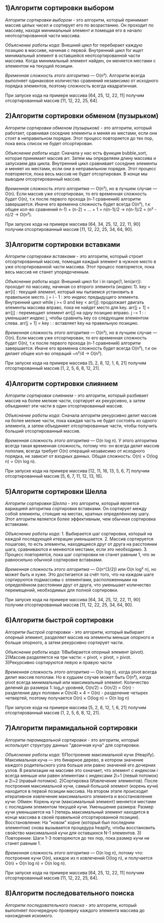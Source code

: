 1)Алгоритм сортировки выбором
------------------------------------------
*Алгоритм сортировки выбором* - это алгоритм, который принимает массив целых чисел и сортирует его по возрастанию. Он проходит по массиву, находя минимальный элемент и помещая его в начало неотсортированной части массива.

*Объяснение работы кода*: Внешний цикл for перебирает каждую позицию в массиве, начиная с первой. Внутренний цикл for ищет минимальный элемент в оставшейся неотсортированной части массива. Когда минимальный элемент найден, он меняется местами с элементом на текущей позиции.

*Временная сложность этого алгоритма* — O(n²). Алгоритм всегда выполняет одинаковое количество сравнений независимо от исходного порядка элементов, поэтому сложность всегда квадратичная.

При запуске кода на примере массива [64, 25, 12, 22, 11] получим отсортированный массив [11, 12, 22, 25, 64].

2)Алгоритм сортировки обменом (пузырьком)
------------------------------------------------------------------------------------------------
*Алгоритм сортировки обменом (пузырьком)* - это алгоритм, который работает, сравнивая соседние элементы и меняя их местами, если они стоят в неправильном порядке. Этот процесс повторяется до тех пор, пока весь список не будет отсортирован.

*Объяснение работы кода*: Сначала у нас есть функция bubble_sort, которая принимает массив arr. Затем мы определяем длину массива и запускаем два цикла. Внутренний цикл сравнивает соседние элементы и меняет их местами, если они в неправильном порядке. Этот процесс повторяется, пока весь массив не будет отсортирован. В конце мы выводим отсортированный массив.

*Временная сложность этого алгоритма* — O(n²), но в лучшем случае — O(n). Если массив уже отсортирован, то его временная сложность будет O(n), т.к после первого прохода (n-1 сравнений) алгоритм завершается. Иначе его временна сложность будет всегда O(n²), т.к общее кол-во сравнений n-1) + (n-2) + ... + 1 = n(n-1)/2 -> n(n-1)/2 = (n² - n)/2 → O(n²). 

При запуске кода на примере массива [64, 34, 25, 12, 22, 11, 90] получим отсортированный массив [11, 12, 22, 25, 34, 64, 90].

3)Алгоритм сортировки вставками
------------------------
*Алгоритм сортировки вставками* - это алгоритм, который строит отсортированный массив, помещая каждый элемент в нужное место в уже отсортированной части массива. Этот процесс повторяется, пока весь массив не станет упорядоченным.

*Объяснение работы кода*: Внешний цикл for i in range(1, len(arr)): проходит по массиву, начиная со второго элемента (индекс 1). key = arr[i] : текущий элемент, который мы пытаемся установить в правильное место. j = i - 1 : это индекс предыдущего элемента. Внутренний цикл while j >= 0 and key < arr[j]: продолжает двигать элементы массива вправо, пока не найдет место для key. arr[j + 1] = arr[j] : перемещает элемент arr[j] на одну позицию вправо. j -= 1 : : уменьшает индекс j, чтобы сравнить key со следующим элементом слева. arr[j + 1] = key : : вставляет key на правильную позицию.

*Временная сложность этого алгоритма* — O(n²), но в лучшем случае — O(n). Если массив уже отсортирован, то его временная сложность будет O(n), т.к после первого прохода (n-1 сравнений) алгоритм завершается. Иначе его временна сложность будет всегда O(n²), т.к он делает общее кол-во операций ~n²/4 → O(n²).

При запуске кода на примере массива [5, 2, 8, 12, 1, 6, 21] получим отсортированный массив [1, 2, 5, 6, 8, 12, 21].

4)Алгоритм сортировки слиянием
--------------------------------
*Алгоритм сортировки слиянием* - это алгоритм, который разбивает массив на более мелкие части, сортирует их рекурсивно, а затем объединяет эти части в один отсортированный массив.

*Объяснение работы кода*: Сначала алгоритм рекурсивно делит массив на более мелкие части, пока каждая часть не будет состоять из одного элемента, а затем объединяет отсортированные части, чтобы получить больший отсортированный массив.

*Временная сложность этого алгоритма* — O(n log n). У этого алгоритма всегда такая временная сложность, потому что: он всегда делит массив пополам, всегда требует O(n) операций независимо от исходного порядка, не зависит от входных данных. Общая сложность: O(n) × O(log n) = O(n log n).

При запуске кода на примере массива [12, 11, 16, 13, 5, 6, 7] получим отсортированный массив [5, 6, 7, 11, 12, 13, 16].

5)Алгоритм сортировки Шелла
--------------------------------
*Алгоритм сортировки Шелла* - это алгоритм, который является вариацией алгоритма сортировки вставками. Он сортирует между собой элементы, стоящие на местах, кратных определённому шагу. Этот алгоритм является более эффективным, чем обычная сортировка вставками.

*Объяснение работы кода*: 1. Выбирается шаг сортировки, который на каждой последующей итерации уменьшается. 2. Массив сортируется пошагово, то есть элементы, находящиеся друг от друга на расстоянии шага, сравниваются и меняются местами, если это необходимо. 3. Процесс повторяется, пока шаг сортировки не станет равным 1, что эк равносильно обычной сортировке вставками.

*Временная сложность этого алгоритма* — O(n^(3/2)) или O(n log² n), но может быть и хуже. Это достигается за счёт того, что на каждом шаге сортируются подмассивы с элементами, расположенными на определённом расстоянии друг от друга, что уменьшает количество перемещений, необходимых для полной сортировки.

При запуске кода на примере массива [64, 34, 25, 12, 22, 11, 90] получим отсортированный массив [11, 12, 22, 25, 34, 64, 90].

6)Алгоритм быстрой сортировки
------------------------------------
*Алгоритм быстрой сортировки* - это алгоритм, который выбирает опорный элемент, разделяет массив на элементы меньше опорного и больше опорного, а затем рекурсивно сортирует части.

*Объяснение работы кода*: 1)Выбирается опорный элемент (pivot). 2)Массив разделяется на три части: < pivot, = pivot, > pivot. 3)Рекурсивно сортируются левую и правую части

*Временная сложность этого алгоритма* — O(n log n), когда pivot всегда делит массив пополам. Но в худшем случае может быть O(n²), когда pivot всегда минимальный или максимальный элемент. Количество делений до размера 1: log₂n уровней, O(n/2) + O(n/2) = O(n) - разделение двух половин и O(n/4) × 4 = O(n) - разделение четырех четвертей, поэтому получается O(n) × O(log n) = O(n log n)

При запуске кода на примере массива [5, 2, 8, 12, 1, 6, 21] получим отсортированный массив [1, 2, 5, 6, 8, 12, 21].

7)Алгоритм пирамидальной сортировки
--------------------------
*Алгоритм пирамидальной сортировки* - это алгоритм, который использует структуру данных "двоичная куча" для сортировки.

*Объяснение работы кода*: 
1)Построение максимальной кучи (Heapify). Максимальная куча — это бинарное дерево, в котором значение каждого родительского узла больше или равно значений его дочерних узлов. В реализации на массиве это означает, что элемент с индексом i всегда меньше или равен элементам с индексами 2i+1 (левый потомок) и 2i+2 (правый потомок).
2)Сортировка (Извлечение элементов). После построения максимальной кучи, самый большой элемент (корень кучи) находится в первой позиции массива. На втором этапе происходит итеративное извлечение максимального элемента и восстановление кучи:
​Обмен: Корень кучи (максимальный элемент) меняется местами с последним элементом текущей кучи.
​Уменьшение размера: Размер кучи уменьшается на 1 (теперь максимальный элемент находится в конце массива в своей правильной отсортированной позиции).
​Восстановление: На "новом" корне (который был последним элементом) снова вызывается процедура heapify, чтобы восстановить свойство максимальной кучи для оставшихся N-1 элементов.
3)​Повторение: Шаги 1-3 повторяются до тех пор, пока размер кучи не станет равным 1.

*Временная сложность этого алгоритма* — O(n log n), потому что: построение кучи O(n), каждое из n извлечений O(log n), и получается O(n) + O(n log n) = O(n log n).

При запуске кода на примере массива [64, 25, 12, 22, 11] получим отсортированный массив [11, 12, 22, 25, 64].

8)Алгоритм последовательного поиска
----------------------------------
*Алгоритм последовательного поиска* - это алгоритм, который выполняет поочередную проверку каждого элемента массива до нахождения искомого.
